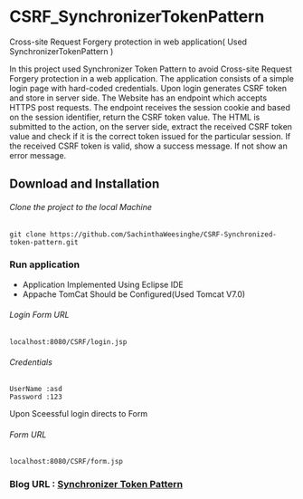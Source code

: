 # CSRF_SynchronizerTokenPattern

Cross-site Request Forgery protection in web application( Used SynchronizerTokenPattern )

In this project used Synchronizer Token Pattern to avoid Cross-site Request Forgery protection in a web application.
The application consists of a simple login page with hard-coded credentials. Upon login generates CSRF token and store in server side.
The Website has an endpoint which accepts HTTPS post requests. The endpoint receives the session cookie and based on the session identifier, return the CSRF token value. The HTML is submitted to the action, on the server side, extract the received CSRF token value and check if it is the correct token issued for the particular session. If the received CSRF token is valid, show a success message. If not show an error message.

## Download and Installation

###### Clone the project to the local Machine

```
git clone https://github.com/SachinthaWeesinghe/CSRF-Synchronized-token-pattern.git

```
### Run application

- Application Implemented Using Eclipse IDE
- Appache TomCat Should be Configured(Used Tomcat V7.0)

###### Login Form URL

```
localhost:8080/CSRF/login.jsp

```
###### Credentials

```
UserName :asd
Password :123
```
Upon Sceessful login directs to Form

###### Form URL
```
localhost:8080/CSRF/form.jsp
```
### Blog URL : [Synchronizer Token Pattern](https://sachinthaweesinghe.blogspot.com/2019/05/csrf-synchronizer-token-pattern.html)
